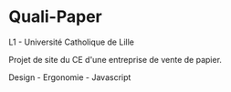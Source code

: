 # Quali-Paper


L1 - Université Catholique de Lille

Projet de site du CE d'une entreprise de vente de papier.

Design - Ergonomie - Javascript
